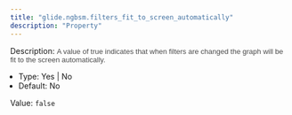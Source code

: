 ```yaml
---
title: "glide.ngbsm.filters_fit_to_screen_automatically"
description: "Property"
---
```


Description: <span style = 'font-family: Arial; font-size: 13px; color: #4a4a4a;'>A value of true indicates that when filters are changed the graph will be fit to the screen automatically.<ul style='margin: 0px; padding-left:15px;'><li>Type: Yes | No</li><li>Default: No</li></ul></span>

Value: `false`